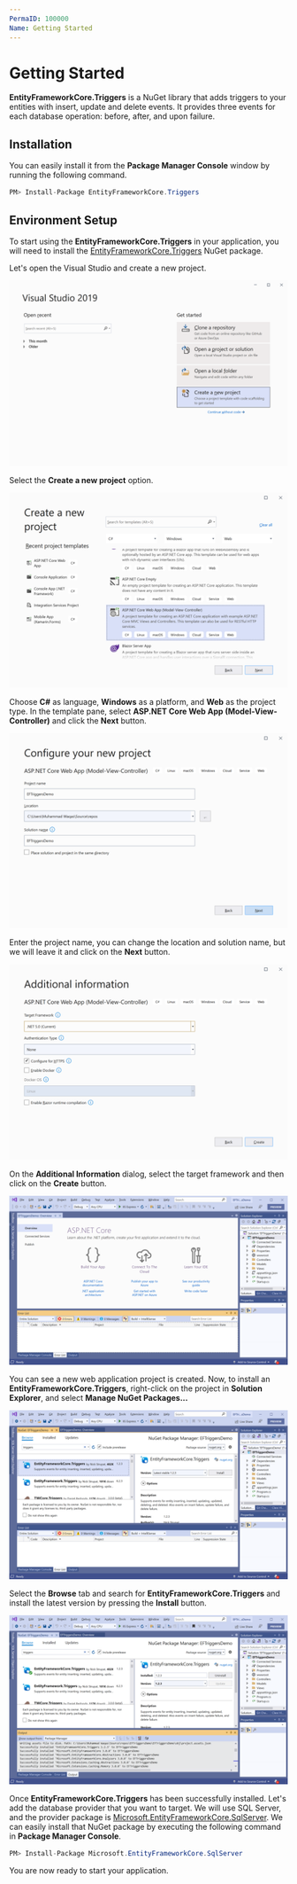 ```yaml
---
PermaID: 100000
Name: Getting Started
---
```


# Getting Started

**EntityFrameworkCore.Triggers** is a NuGet library that adds triggers to your entities with insert, update and delete events. It provides three events for each database operation: before, after, and upon failure.

## Installation

You can easily install it from the **Package Manager Console** window by running the following command.

```csharp
PM> Install-Package EntityFrameworkCore.Triggers
```

## Environment Setup

To start using the **EntityFrameworkCore.Triggers** in your application, you will need to install the [EntityFrameworkCore.Triggers](https://www.nuget.org/packages/EntityFrameworkCore.Triggers) NuGet package.

Let's open the Visual Studio and create a new project.

<img src="images/setup-1.png" alt="Create a new project">

Select the **Create a new project** option.

<img src="images/setup-2.png" alt="Select Console Application template">

Choose **C#** as language, **Windows** as a platform, and **Web** as the project type. In the template pane, select **ASP.NET Core Web App (Model-View-Controller)** and click the **Next** button.

<img src="images/setup-3.png" alt="Configure your new project">

Enter the project name, you can change the location and solution name, but we will leave it and click on the **Next** button.  

<img src="images/setup-4.png" alt="Additional Information">

On the **Additional Information** dialog, select the target framework and then click on the **Create** button.  

<img src="images/setup-5.png" alt="Console Application created">

You can see a new web application project is created. Now, to install an **EntityFrameworkCore.Triggers**, right-click on the project in **Solution Explorer**, and select **Manage NuGet Packages...**

<img src="images/setup-6.png" alt="Install EntityFrameworkCore.Triggers">

Select the **Browse** tab and search for **EntityFrameworkCore.Triggers** and install the latest version by pressing the **Install** button. 

<img src="images/setup-7.png" alt="EntityFrameworkCore.Triggers installed successfully">

Once **EntityFrameworkCore.Triggers** has been successfully installed. Let's add the database provider that you want to target. We will use SQL Server, and the provider package is [Microsoft.EntityFrameworkCore.SqlServer](https://www.nuget.org/packages/Microsoft.EntityFrameworkCore.SqlServer). We can easily install that NuGet package by executing the following command in **Package Manager Console**. 

```csharp
PM> Install-Package Microsoft.EntityFrameworkCore.SqlServer
```

You are now ready to start your application.

